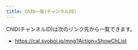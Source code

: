 ```yaml
---
title: ChID一覧(チャンネルID) 
---
```


ChID(チャンネルID)は次のリンク先から一覧できます。

- https://cal.syoboi.jp/mng?Action=ShowChList
